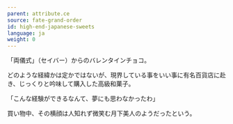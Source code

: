 ```yaml
---
parent: attribute.ce
source: fate-grand-order
id: high-end-japanese-sweets
language: ja
weight: 0
---
```


「両儀式」（セイバー）からのバレンタインチョコ。

どのような経緯かは定かではないが、現界している事をいい事に有名百貨店に赴き、じっくりと吟味して購入した高級和菓子。

「こんな経験ができるなんて、夢にも思わなかったわ」

買い物中、その横顔は人知れず微笑む月下美人のようだったという。
